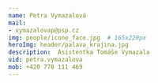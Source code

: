 ```yaml
---
name: Petra Vymazalová
mail:
- vymazalovap@psp.cz
img: people/icone_face.jpg  # 165x220px
heroImg: header/palava_krajina.jpg
description:  Asistentka Tomáše Vymazala
uid: petra.vymazalova 
mob: +420 778 111 469
---
```

